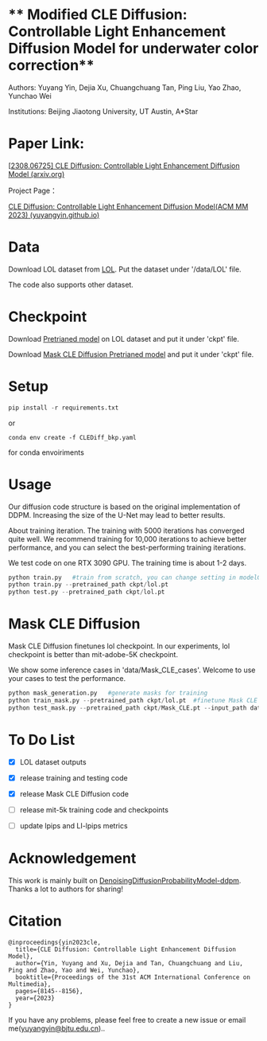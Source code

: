 # ** Modified CLE Diffusion: Controllable Light Enhancement Diffusion Model for underwater color correction**
Authors: Yuyang Yin, Dejia Xu, Chuangchuang Tan, Ping Liu, Yao Zhao, Yunchao Wei

Institutions: Beijing Jiaotong University, UT Austin, A*Star

# Paper Link:

[[2308.06725\] CLE Diffusion: Controllable Light Enhancement Diffusion Model (arxiv.org)](https://arxiv.org/abs/2308.06725)




Project Page：

[CLE Diffusion: Controllable Light Enhancement Diffusion Model(ACM MM 2023) (yuyangyin.github.io)](https://yuyangyin.github.io/CLEDiffusion/)


# Data
Download LOL dataset from [LOL](https://daooshee.github.io/BMVC2018website/). Put the dataset under '/data/LOL' file.

The code also supports other dataset.

# Checkpoint
Download [Pretrianed model](https://drive.google.com/file/d/1uf8Sj1LUduWs6TALM77wxapMAmoGIaEY/view?usp=sharing) on LOL dataset and put it under 'ckpt' file.

Download [Mask CLE Diffusion Pretrianed model](https://drive.google.com/file/d/1VZT3iWgBy_TXA3ASUf_M9_JdfYD4PGlI/view?usp=sharing) and put it under 'ckpt' file. 

# Setup
```python
pip install -r requirements.txt
```

or 

```
conda env create -f CLEDiff_bkp.yaml
```

for conda envoiriments

# Usage
Our diffusion code structure is based on the original implementation of DDPM. Increasing the size of the U-Net may lead to better results.

About training iteration. The training with 5000 iterations has converged quite well. We recommend training for 10,000 iterations to achieve better performance, and you can select the best-performing training iterations.

We test code on one RTX 3090 GPU. The training time is about 1-2 days.
```python
python train.py   #train from scratch, you can change setting in modelConfig 
python train.py --pretrained_path ckpt/lol.pt  
python test.py --pretrained_path ckpt/lol.pt  
```

# Mask CLE Diffusion
Mask CLE Diffusion finetunes lol checkpoint. In our experiments, lol checkpoint is better than mit-adobe-5K checkpoint.

We show some inference cases in 'data/Mask_CLE_cases'. Welcome to use your cases to test the performance.

```python
python mask_generation.py   #generate masks for training
python train_mask.py --pretrained_path ckpt/lol.pt  #finetune Mask CLE Diffusion
python test_mask.py --pretrained_path ckpt/Mask_CLE.pt --input_path data/Mask_CLE_cases/opera.png --mask_path data/Mask_CLE_cases/opera_mask.png --data_name opera
```




# To Do List

- [x] LOL dataset outputs

- [x] release training and testing code

- [x] release Mask CLE Diffusion code

- [ ] release mit-5k training code and checkpoints

- [ ] update lpips and LI-lpips metrics



# Acknowledgement
This work is mainly built on [DenoisingDiffusionProbabilityModel-ddpm](https://github.com/zoubohao/DenoisingDiffusionProbabilityModel-ddpm-). Thanks a lot to authors for sharing!

# Citation



```
@inproceedings{yin2023cle,
  title={CLE Diffusion: Controllable Light Enhancement Diffusion Model},
  author={Yin, Yuyang and Xu, Dejia and Tan, Chuangchuang and Liu, Ping and Zhao, Yao and Wei, Yunchao},
  booktitle={Proceedings of the 31st ACM International Conference on Multimedia},
  pages={8145--8156},
  year={2023}
}
```

If you have any problems, please feel free to create a new issue or email me(yuyangyin@bjtu.edu.cn)..
